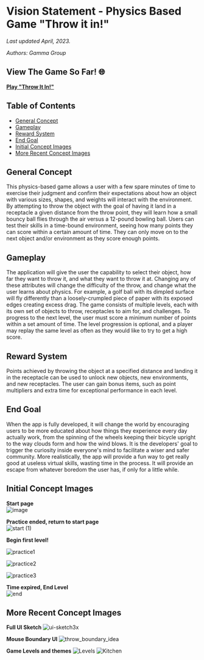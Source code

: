 # Vision Statement - Physics Based Game "Throw it in!"

_Last updated April, 2023._

_Authors: Gamma Group_

## View The Game So Far! :globe_with_meridians:

**[Play "Throw It In!"](https://cwierzbicki00.github.io/gamma-physics/)**

## Table of Contents

- [General Concept](#general-concept)
- [Gameplay](#gameplay)
- [Reward System](#reward-system)
- [End Goal](#end-goal)
- [Initial Concept Images](#initial-concept-images)
- [More Recent Concept Images](#more-recent-concept-images)

## General Concept

This physics-based game allows a user with a few spare minutes of time to exercise their judgment and confirm their expectations about how an object with various sizes, shapes, and weights will interact with the environment. By attempting to throw the object with the goal of having it land in a receptacle a given distance from the throw point, they will learn how a small bouncy ball flies through the air versus a 12-pound bowling ball. Users can test their skills in a time-bound environment, seeing how many points they can score within a certain amount of time. They can only move on to the next object and/or environment as they score enough points.

## Gameplay

The application will give the user the capability to select their object, how far they want to throw it, and what they want to throw it at. Changing any of these attributes will change the difficulty of the throw, and change what the user learns about physics. For example, a golf ball with its dimpled surface will fly differently than a loosely-crumpled piece of paper with its exposed edges creating excess drag. The game consists of multiple levels, each with its own set of objects to throw, receptacles to aim for, and challenges. To progress to the next level, the user must score a minimum number of points within a set amount of time. The level progression is optional, and a player may replay the same level as often as they would like to try to get a high score.

## Reward System

Points achieved by throwing the object at a specified distance and landing it in the receptacle can be used to unlock new objects, new environments, and new receptacles. The user can gain bonus items, such as point multipliers and extra time for exceptional performance in each level.

## End Goal

When the app is fully developed, it will change the world by encouraging users to be more educated about how things they experience every day actually work, from the spinning of the wheels keeping their bicycle upright to the way clouds form and how the wind blows. It is the developers' goal to trigger the curiosity inside everyone's mind to facilitate a wiser and safer community. More realistically, the app will provide a fun way to get really good at useless virtual skills, wasting time in the process. It will provide an escape from whatever boredom the user has, if only for a little while.

## Initial Concept Images

**Start page**  
![image](https://github.com/MohShahin/Physics-Based-Game-Throw-it-in-/assets/99323462/9f539c7a-48cf-4ad2-a6a9-5062163c6b04)


**Practice ended, return to start page**  
![start (1)](https://github.com/MohShahin/Physics-Based-Game-Throw-it-in-/assets/99323462/70bee3a6-87bc-4e9e-b824-37f2792b6efa)

**Begin first level!** 

![practice1](https://github.com/MohShahin/Physics-Based-Game-Throw-it-in-/assets/99323462/30e83506-9f28-4456-872f-7bc828224aad)

![practice2](https://github.com/MohShahin/Physics-Based-Game-Throw-it-in-/assets/99323462/9bb47c58-f8f0-47db-aa02-ddf587f633f8)

![practice3](https://github.com/MohShahin/Physics-Based-Game-Throw-it-in-/assets/99323462/51dc91ca-6416-4b3a-bf65-3501fa5899e6)

**Time expired, End Level**  
![end](https://github.com/MohShahin/Physics-Based-Game-Throw-it-in-/assets/99323462/a331d7c2-7230-4b97-982d-b102ac598ee4)

## More Recent Concept Images

**Full UI Sketch**
![ui-sketch3x](https://github.com/MohShahin/Physics-Based-Game-Throw-it-in-/assets/99323462/8bff4a12-7abe-49a0-a7fc-f770e9991332)

**Mouse Boundary UI**
![throw_boundary_idea](https://github.com/MohShahin/Physics-Based-Game-Throw-it-in-/assets/99323462/8dad69b1-d06a-486c-ac88-494e6af623cd)

**Game Levels and themes**
![Levels](https://user-images.githubusercontent.com/99323462/231593625-33acbe0f-a38e-4ce8-99e4-3e826ff60337.jpg)
![Kitchen](https://user-images.githubusercontent.com/99323462/231593628-8242c9a8-5099-48b4-a037-ce6144ed8ceb.jpg)

